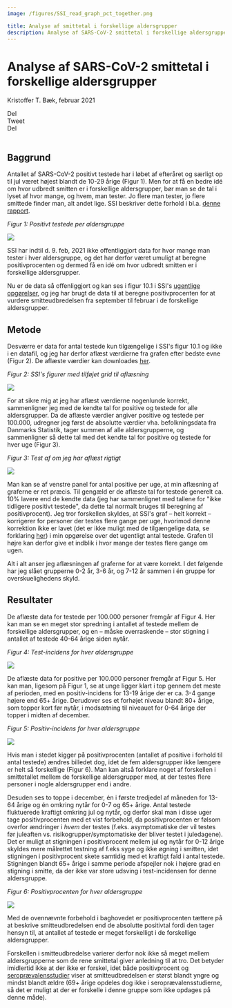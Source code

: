 ```yaml
---
image: /figures/SSI_read_graph_pct_together.png

title: Analyse af smittetal i forskellige aldersgrupper
description: Analyse af SARS-CoV-2 smittetal i forskellige aldersgrupper
---
```


# Analyse af SARS-CoV-2 smittetal i forskellige aldersgrupper
Kristoffer T. Bæk, februar 2021

<div class="likely">
    <div class="facebook">Del</div>
    <div class="twitter">Tweet</div>
    <div class="linkedin">Del</div>
</div>
<br>




## Baggrund

Antallet af SARS-CoV-2 positivt testede har i løbet af efteråret og særligt op til jul været højest blandt de 10-29 årige (Figur 1). Men for at få en bedre idé om hvor udbredt smitten er i  forskellige aldersgrupper, bør man se de tal i lyset af hvor mange, og hvem, man tester. Jo flere man tester, jo flere smittede finder man, alt andet lige.  SSI beskriver dette forhold i bl.a. [denne rapport](https://www.ssi.dk/-/media/ssi-files/ekspertrapport-af-den-23-oktober-2020-incidens-og-fremskrivning-af-covid19-tilflde.pdf?la=da).

*Figur 1: Positivt testede per aldersgruppe*

![](/figures/age_groups_pos.png)

SSI har indtil d. 9. feb, 2021 ikke offentliggjort data for hvor mange man tester i hver aldersgruppe, og det har derfor været umuligt at beregne positivprocenten og dermed få en idé om hvor udbredt smitten er i forskellige aldersgrupper.

Nu er de data så offenliggjort og kan ses i figur 10.1 i SSI's [ugentlige opgørelser](https://covid19.ssi.dk/overvagningsdata/ugentlige-opgorelser-med-overvaagningsdata), og jeg har brugt de data til at beregne positivprocenten for at vurdere smitteudbredelsen fra september til februar i de forskellige aldersgrupper.

## Metode

Desværre er data for antal testede kun tilgængelige i SSI's figur 10.1 og ikke i en datafil, og jeg har derfor aflæst værdierne fra grafen efter bedste evne (Figur 2). De aflæste værdier kan downloades [her](https://github.com/ktbaek/COVID-19-Danmark/blob/master/data/SSI_age_data_10_1.csv).

*Figur 2: SSI's figurer med tilføjet grid til aflæsning*

![](/figures/SSI_fig_10_1.png)

For at sikre mig at jeg har aflæst værdierne nogenlunde korrekt, sammenligner jeg med de kendte tal for positive og testede for alle aldersgrupper. Da de aflæste værdier angiver positive og testede per 100.000, udregner jeg først de absolutte værdier vha. befolkningsdata fra Danmarks Statistik, tager summen af alle aldersgrupperne, og sammenligner så dette tal med det kendte tal for positive og testede for hver uge (Figur 3).

*Figur 3: Test af om jeg har aflæst rigtigt*

![](/figures/SSI_read_graph_test.png)

Man kan se af venstre panel for antal positive per uge, at min aflæsning af graferne er ret præcis. Til gengæld er de aflæste tal for testede generelt ca. 10% lavere end de kendte data (jeg har sammenlignet med tallene for "ikke tidligere positivt testede", da dette tal normalt bruges til beregning af positivprocent). Jeg tror forskellen skyldes, at SSI's graf – helt korrekt – korrigerer for personer der testes flere gange per uge, hvorimod denne korrektion ikke er lavet (det er ikke muligt med de tilgængelige data, se forklaring [her](https://covid19danmark.dk/Forklaring.html#ugentligt-opgjorte-antal-testede-og-positive)) i min opgørelse over det ugentligt antal testede. Grafen til højre kan derfor give et indblik i hvor mange der testes flere gange om ugen.

Alt i alt anser jeg aflæsningen af graferne for at være korrekt. I det følgende har jeg slået grupperne 0-2 år, 3-6 år, og 7-12 år sammen i én gruppe for overskuelighedens skyld.

## Resultater

De aflæste data for testede per 100.000 personer fremgår af Figur 4. Her kan man se en meget stor spredning i antallet af testede mellem de forskellige aldersgrupper, og en – måske overraskende – stor stigning i antallet af testede 40-64 årige siden nytår.

*Figur 4: Test-incidens for hver aldersgruppe*

![](/figures/SSI_read_graph_test_incidense_together.png)

De aflæste data for positive per 100.000 personer fremgår af Figur 5. Her kan man, ligesom på Figur 1, se at unge ligger klart i top gennem det meste af perioden, med en positiv-incidens for 13-19 årige der er ca. 3-4 gange højere end 65+ årige. Derudover ses et forhøjet niveau blandt 80+ årige, som topper kort før nytår, i modsætning til niveauet for 0-64 årige der topper i midten af december.

*Figur 5: Positiv-incidens for hver aldersgruppe*

![](/figures/SSI_read_graph_incidense_together.png)


Hvis man i stedet kigger på positivprocenten (antallet af positive i forhold til antal testede) ændres billedet dog, idet de fem aldersgrupper ikke længere er helt så forskellige (Figur 6). Man kan altså  forklare noget af forskellen i smittetallet mellem de forskellige aldersgrupper med, at der testes flere personer i nogle aldersgrupper end i andre.    

Desuden ses to toppe i december, én i første tredjedel af måneden for 13-64 årige og én omkring nytår for 0-7 og 65+ årige. Antal testede fluktuerede kraftigt omkring jul og nytår, og derfor skal man i disse uger tage positivprocenten med et vist forbehold, da positivprocenten er følsom overfor ændringer i *hvem* der testes (f.eks. asymptomatiske der vil testes før juleaften vs. risikogrupper/symptomatiske der bliver testet i juledagene). Det er muligt at stigningen i positivprocent mellem jul og nytår for 0-12 årige skyldes mere målrettet testning af f.eks syge og ikke øgning i smitten, idet stigningen i positivprocent skete samtidig med et kraftigt fald i antal testede. Stigningen blandt 65+ årige i samme periode afspejler nok i højere grad en stigning i smitte, da der ikke var store udsving i test-incidensen for denne aldersgruppe.     

*Figur 6: Positivprocenten for hver aldersgruppe*

![](/figures/SSI_read_graph_pct_together.png)

Med de ovennævnte forbehold i baghovedet er positivprocenten tættere på at beskrive smitteudbredelsen end de absolutte positivtal fordi den tager hensyn til, at antallet af testede er meget forskelligt i de forskellige aldersgrupper.

Forskellen i smitteudbredelse varierer derfor nok ikke så meget mellem aldersgrupperne som de rene smittetal giver anledning til at tro.  Det betyder imidlertid ikke at der ikke er forskel, idet både positivprocent og [seroprævalensstudier](https://bloddonor.dk/coronavirus/) viser at smitteudbredelsen er størst blandt yngre og mindst blandt ældre (69+ årige opdeles dog ikke i seroprævalensstudierne, så det er muligt at der er forskelle i denne gruppe som ikke opdages på denne måde).
